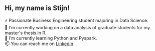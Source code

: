 ## Hi, my name is Stijn!
⚡ Passionate Business Engineering student majoring in Data Science. <br/>
🔭 I’m currently working on a data analysis of graduate students for my master's thesis in R. <br/>
🌱 I’m currently learning Python and Pyspark. <br/>
📫 You can reach me on [LinkedIn](https://www.linkedin.com/in/stijn-verpoest/)

<!--[![Stijn Verpoest's github stats](https://github-readme-stats.vercel.app/api?username=stijnverpoest)](https://github.com/anuraghazra/github-readme-stats) -->

<!--
**stijnverpoest/stijnverpoest** is a ✨ _special_ ✨ repository because its `README.md` (this file) appears on your GitHub profile.

Here are some ideas to get you started:

- 🔭 I’m currently working on ...
- 🌱 I’m currently learning ...
- 👯 I’m looking to collaborate on ...
- 🤔 I’m looking for help with ...
- 💬 Ask me about ...
- 📫 How to reach me: ...
- 😄 Pronouns: ...
- ⚡ Fun fact: ...
-->
